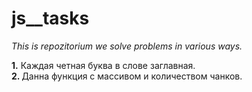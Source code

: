 # js__tasks

<i>This is repozitorium we solve problems in various ways.</i>

<b>1.</b> Каждая четная буква в слове заглавная.</br></hr>
<b>2. </b>Данна функция с массивом и количеством чанков.
